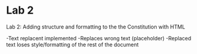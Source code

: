# Lab 2
Lab 2: Adding structure and formatting to the the Constitution with HTML 

-Text replacent implemented
-Replaces wrong text (placeholder)
-Replaced text loses style/formatting of the rest of the document
